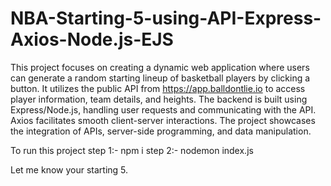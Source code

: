 # NBA-Starting-5-using-API-Express-Axios-Node.js-EJS

This project focuses on creating a dynamic web application where users can generate a random starting lineup of basketball players by clicking a button. It utilizes the public API from https://app.balldontlie.io to access player information, team details, and heights. The backend is built using Express/Node.js, handling user requests and communicating with the API. Axios facilitates smooth client-server interactions. The project showcases the integration of APIs, server-side programming, and data manipulation.

To run this project
step 1:- npm i 
step 2:- nodemon index.js


Let me know your starting 5.
